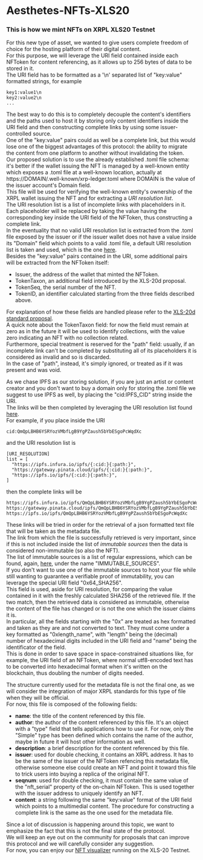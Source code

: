 # Aesthetes-NFTs-XLS20
### This is how we mint NFTs on XRPL XLS20 Testnet

For this new type of asset, we wanted to give users complete freedom of choice for the hosting platform of their digital content.  
For this purpose, we will leverage the URI field contained inside each NFToken for content referencing, as it allows up to 256 bytes of data to be stored in it.  
The URI field has to be formatted as a '\n' separated list of "key:value" formatted strings, for example

```
key1:value1\n
key2:value2\n
...
```
The best way to do this is to completely decouple the content's identifiers and the paths used to host it by storing only content identifiers inside the URI field and then constructing complete links by using some issuer-controlled source.  
One of the "key:value" pairs could as well be a complete link, but this would lose one of the biggest advantages of this protocol: the ability to migrate the content from one platform to another without invalidating the token.  
Our proposed solution is to use the already established .toml file schema: it's better if the wallet issuing the NFT is managed by a well-known entity which exposes a .toml file at a well-known location, actually at https://DOMAIN/.well-known/xrp-ledger.toml where DOMAIN is the value of the issuer account's Domain field.  
This file will be used for verifying the well-known entity's ownership of the XRPL wallet issuing the NFT and for extracting a *URI resolution list*.  
The URI resolution list is a list of incomplete links with placeholders in it. Each placeholder will be replaced by taking the value having the corresponding key inside the URI field of the NFToken, thus constructing a complete link.  
In the eventuality that no valid URI resolution list is extracted from the .toml file exposed by the issuer or if the issuer wallet does not have a value inside its "Domain" field which points to a valid .toml file, a default URI resolution list is taken and used, which is the one [here](https://xrpl.aesthetes.art/.well-known/xrp-ledger.toml).  
Besides the "key:value" pairs contained in the URI, some additional pairs will be extracted from the NFToken itself:
* Issuer, the address of the wallet that minted the NFToken.
* TokenTaxon, an additional field introduced by the XLS-20d proposal.
* TokenSeq, the serial number of the NFT.
* TokenID, an identifier calculated starting from the three fields described above.

For explanation of how these fields are handled please refer to the [XLS-20d standard proposal](https://github.com/XRPLF/XRPL-Standards/discussions/46).  
A quick note about the TokenTaxon field: for now the field must remain at zero as in the future it will be used to identify collections, with the value zero indicating an NFT with no collection related.  
Furthermore, special treatment is reserved for the "path" field: usually, if an incomplete link can't be completed by substituting all of its placeholders it is considered as invalid and so is discarded.  
In the case of "path", instead, it's simply ignored, or treated as if it was present and was void.

As we chase IPFS as our storing solution, if you are just an artist or content creator and you don't want to buy a domain only for storing the .toml file we suggest to use IPFS as well, by placing the "cid:IPFS_CID" string inside the URI.  
The links will be then completed by leveraging the URI resolution list found [here](https://xrpl.aesthetes.art/.well-known/xrp-ledger.toml).  
For example, if you place inside the URI

```
cid:QmQpLBHB6YSRYozVMbfLgB9YgPZaush5bYbESgoPcWqdXc
```
and the URI resolution list is

``` 
[URI_RESOLUTION]
list = [
  "https://ipfs.infura.io/ipfs/{:cid:}{:path:}",
  "https://gateway.pinata.cloud/ipfs/{:cid:}{:path:}",
  "https://ipfs.io/ipfs/{:cid:}{:path:}",
]
```
then the complete links will be

```
https://ipfs.infura.io/ipfs/QmQpLBHB6YSRYozVMbfLgB9YgPZaush5bYbESgoPcWqdXc
https://gateway.pinata.cloud/ipfs/QmQpLBHB6YSRYozVMbfLgB9YgPZaush5bYbESgoPcWqdXc
https://ipfs.io/ipfs/QmQpLBHB6YSRYozVMbfLgB9YgPZaush5bYbESgoPcWqdXc
```
These links will be tried in order for the retrieval of a json formatted text file that will be taken as the metadata file.  
The link from which the file is successfully retrieved is very important, since if this is not included inside the list of *immutable sources* then the data is considered non-immutable (so also the NFT).  
The list of immutable sources is a list of regular expressions, which can be found, again, [here](https://xrpl.aesthetes.art/.well-known/xrp-ledger.toml), under the name "IMMUTABLE_SOURCES".  
If you don't want to use one of the immutable sources to host your file while still wanting to guarantee a verifiable proof of immutability, you can leverage the special URI field "0x64_SHA256".  
This field is used, aside for URI resolution, for comparing the value contained in it with the freshly calculated SHA256 of the retrieved file. If the two match, then the retrieved data is considered as immutable, otherwise the content of the file has changed or is not the one which the issuer claims it is.  
In particular, all the fields starting with the "0x" are treated as hex formatted and taken as they are and not converted to text. They must come under a key formatted as "0xlength_name", with "length" being the (decimal) number of hexadecimal digits included in the URI field and "name" being the identificator of the field.  
This is done in order to save space in space-constrained situations like, for example, the URI field of an NFToken, where normal utf8-encoded text has to be converted into hexadecimal format when it's written on the blockchain, thus doubling the number of digits needed.

The structure currently used for the metadata file is not the final one, as we will consider the integration of major XRPL standards for this type of file when they will be official.  
For now, this file is composed of the following fields:
* **name**: the title of the content referenced by this file.
* **author**: the author of the content referenced by this file. It's an object with a "type" field that tells applications how to use it. For now, only the "Simple" type has been defined which contains the name of the author, maybe in future it will host other information as well.
* **description**: a brief description for the content referenced by this file.
* **issuer**: used for double checking, it contains an XRPL address. It has to be the same of the issuer of the NFToken refencing this metadata file, otherwise someone else could create an NFT and point it toward this file to trick users into buying a replica of the original NFT.
* **seqnum**: used for double checking, it must contain the same value of the "nft_serial" property of the on-chain NFToken. This is used together with the issuer address to uniquely identify an NFT.
* **content**: a string following the same "key:value" format of the URI field which points to a multimedial content. The procedure for constructing a complete link is the same as the one used for the metadata file.

Since a lot of discussion is happening around this topic, we want to emphasize the fact that this is not the final state of the protocol.  
We will keep an eye out on the community for proposals that can improve this protocol and we will carefully consider any suggestion.  
For now, you can enjoy our [NFT visualizer](https://xls20d.xrplnft.art/) running on the XLS-20 Testnet.
